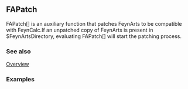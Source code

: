 ## FAPatch

FAPatch[] is an auxiliary function that patches FeynArts to be compatible with FeynCalc.If an unpatched copy of FeynArts is present in $FeynArtsDirectory, evaluating FAPatch[] will start the patching process.

### See also

[Overview](Extra/FeynCalc.md)

### Examples
